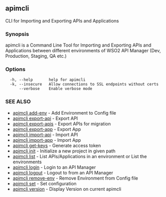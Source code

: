 ## apimcli

CLI for Importing and Exporting APIs and Applications

### Synopsis


apimcli is a Command Line Tool for Importing and Exporting APIs and Applications between different environments of WSO2 API Manager
(Dev, Production, Staging, QA etc.)

### Options

```
  -h, --help       help for apimcli
  -k, --insecure   Allow connections to SSL endpoints without certs
      --verbose    Enable verbose mode
```

### SEE ALSO
* [apimcli add-env](apimcli_add-env.md)	 - Add Environment to Config file
* [apimcli export-api](apimcli_export-api.md)	 - Export API
* [apimcli export-apis](apimcli_export-apis.md)	 - Export APIs for migration
* [apimcli export-app](apimcli_export-app.md)	 - Export App
* [apimcli import-api](apimcli_import-api.md)	 - Import API
* [apimcli import-app](apimcli_import-app.md)	 - Import App
* [apimcli get-keys](apimcli_get-keys.md)	 - Generate access token
* [apimcli init](apimcli_init.md)	 - Initialize a new project in given path
* [apimcli list](apimcli_list.md)	 - List APIs/Applications in an environment or List the environments
* [apimcli login](apimcli_login.md)	 - Login to an API Manager
* [apimcli logout](apimcli_logout.md)	 - Logout to from an API Manager
* [apimcli remove-env](apimcli_remove-env.md)	 - Remove Environment from Config file
* [apimcli set](apimcli_set.md)	 - Set configuration
* [apimcli version](apimcli_version.md)	 - Display Version on current apimcli

